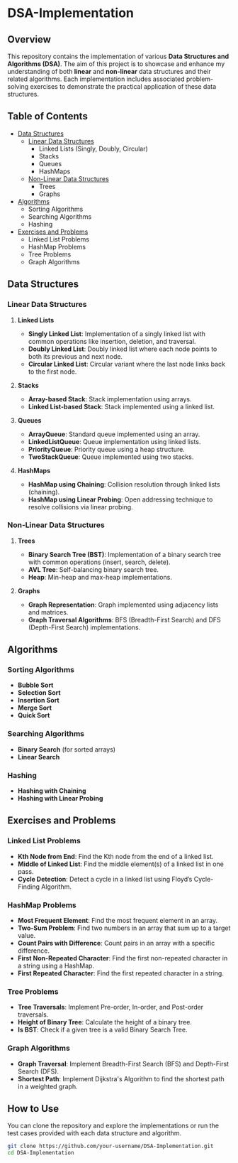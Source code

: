 # DSA-Implementation

## Overview
This repository contains the implementation of various **Data Structures and Algorithms (DSA)**. The aim of this project is to showcase and enhance my understanding of both **linear** and **non-linear** data structures and their related algorithms. Each implementation includes associated problem-solving exercises to demonstrate the practical application of these data structures.

## Table of Contents
- [Data Structures](#data-structures)
  - [Linear Data Structures](#linear-data-structures)
    - Linked Lists (Singly, Doubly, Circular)
    - Stacks
    - Queues
    - HashMaps
  - [Non-Linear Data Structures](#non-linear-data-structures)
    - Trees
    - Graphs
- [Algorithms](#algorithms)
  - Sorting Algorithms
  - Searching Algorithms
  - Hashing
- [Exercises and Problems](#exercises-and-problems)
  - Linked List Problems
  - HashMap Problems
  - Tree Problems
  - Graph Algorithms

## Data Structures

### Linear Data Structures
1. **Linked Lists**
   - **Singly Linked List**: Implementation of a singly linked list with common operations like insertion, deletion, and traversal.
   - **Doubly Linked List**: Doubly linked list where each node points to both its previous and next node.
   - **Circular Linked List**: Circular variant where the last node links back to the first node.
   
2. **Stacks**
   - **Array-based Stack**: Stack implementation using arrays.
   - **Linked List-based Stack**: Stack implemented using a linked list.
   
3. **Queues**
   - **ArrayQueue**: Standard queue implemented using an array.
   - **LinkedListQueue**: Queue implementation using linked lists.
   - **PriorityQueue**: Priority queue using a heap structure.
   - **TwoStackQueue**: Queue implemented using two stacks.
   
4. **HashMaps**
   - **HashMap using Chaining**: Collision resolution through linked lists (chaining).
   - **HashMap using Linear Probing**: Open addressing technique to resolve collisions via linear probing.

### Non-Linear Data Structures
1. **Trees**
   - **Binary Search Tree (BST)**: Implementation of a binary search tree with common operations (insert, search, delete).
   - **AVL Tree**: Self-balancing binary search tree.
   - **Heap**: Min-heap and max-heap implementations.
   
2. **Graphs**
   - **Graph Representation**: Graph implemented using adjacency lists and matrices.
   - **Graph Traversal Algorithms**: BFS (Breadth-First Search) and DFS (Depth-First Search) implementations.

## Algorithms
### Sorting Algorithms
- **Bubble Sort**
- **Selection Sort**
- **Insertion Sort**
- **Merge Sort**
- **Quick Sort**

### Searching Algorithms
- **Binary Search** (for sorted arrays)
- **Linear Search**

### Hashing
- **Hashing with Chaining**
- **Hashing with Linear Probing**

## Exercises and Problems

### Linked List Problems
- **Kth Node from End**: Find the Kth node from the end of a linked list.
- **Middle of Linked List**: Find the middle element(s) of a linked list in one pass.
- **Cycle Detection**: Detect a cycle in a linked list using Floyd’s Cycle-Finding Algorithm.

### HashMap Problems
- **Most Frequent Element**: Find the most frequent element in an array.
- **Two-Sum Problem**: Find two numbers in an array that sum up to a target value.
- **Count Pairs with Difference**: Count pairs in an array with a specific difference.
- **First Non-Repeated Character**: Find the first non-repeated character in a string using a HashMap.
- **First Repeated Character**: Find the first repeated character in a string.

### Tree Problems
- **Tree Traversals**: Implement Pre-order, In-order, and Post-order traversals.
- **Height of Binary Tree**: Calculate the height of a binary tree.
- **Is BST**: Check if a given tree is a valid Binary Search Tree.

### Graph Algorithms
- **Graph Traversal**: Implement Breadth-First Search (BFS) and Depth-First Search (DFS).
- **Shortest Path**: Implement Dijkstra's Algorithm to find the shortest path in a weighted graph.

## How to Use
You can clone the repository and explore the implementations or run the test cases provided with each data structure and algorithm.

```bash
git clone https://github.com/your-username/DSA-Implementation.git
cd DSA-Implementation
